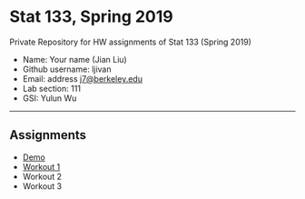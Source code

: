 # Stat 133, Spring 2019

Private Repository for HW assignments of Stat 133 (Spring 2019)

- Name: Your name (Jian Liu)
- Github username: ljivan
- Email: address j7@berkeley.edu
- Lab section: 111
- GSI: Yulun Wu

-----

## Assignments

- [Demo](demo)
- [Workout 1](workout1)
- Workout 2
- Workout 3


